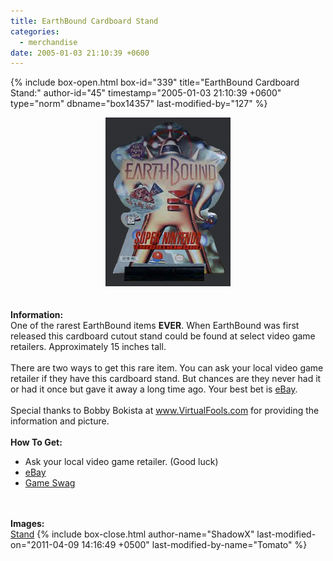 ```yaml
---
title: EarthBound Cardboard Stand
categories:
  - merchandise
date: 2005-01-03 21:10:39 +0600
---
```

{% include box-open.html box-id="339" title="EarthBound Cardboard Stand:" author-id="45" timestamp="2005-01-03 21:10:39 +0600" type="norm" dbname="box14357" last-modified-by="127" %}
	<center>
	<img src="/merchandise/images/ebstand_title.jpg" border="0" alt="EarthBound Cardboard Stand" />
	</center>
	<br /><br />
	<b>Information:</b>
	<br />
	One of the rarest EarthBound items <b>EVER</b>. When EarthBound was first released 
	this cardboard cutout stand could be found at select video game retailers. 
	Approximately 15 inches tall.
	<br /><br />
	There are two ways to get this rare item. You can ask your local video game retailer 
	if they have this cardboard stand. But chances are they never had it or had it once but 
	gave it away a long time ago. Your best bet is <a href="http://www.ebay.com">eBay</a>.
	<br /><br />
	Special thanks to Bobby Bokista at 
	<a href="http://www.virtualfools.com">www.VirtualFools.com</a> for providing the 
	information and picture.
	<br /><br />
	<b>How To Get:</b>
	<br />
	<ul>
	<li>Ask your local video game retailer. (Good luck)</li>
	<li><a href="http://www.ebay.com">eBay</a></li>
        <li><a href="http://gameswag.com/view/earthbound-cardboard-stand/">Game Swag</a></li>
	</ul>
	<br /><br />
	<b>Images:</b>
	<br />
	<a href="/merchandise/images/ebstand.jpg">Stand</a>
{% include box-close.html author-name="ShadowX" last-modified-on="2011-04-09 14:16:49 +0500" last-modified-by-name="Tomato" %}
